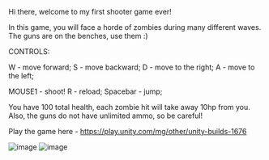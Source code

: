 Hi there, welcome to my first shooter game ever!

In this game, you will face a horde of zombies during many different waves. The guns are on the benches, use them :)

CONTROLS:

W - move forward;
S - move backward;
D - move to the right;
A - move to the left;

MOUSE1 - shoot!
R - reload;
Spacebar - jump;

You have 100 total health, each zombie hit will take away 10hp from you. Also, the guns do not have unlimited ammo, so be careful!

Play the game here - https://play.unity.com/mg/other/unity-builds-1676


![image](https://github.com/Arke011/Real-Tournament/assets/146362737/53a70612-06d2-40f5-81e0-eb5922d964c8)
![image](https://github.com/Arke011/Real-Tournament/assets/146362737/ff55c002-0818-45f9-89bc-217e4c04b76e)

